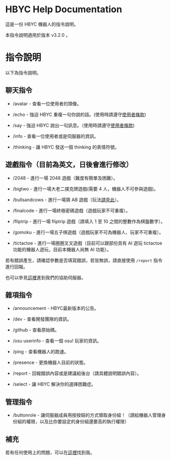 # HBYC Help Documentation
這是一份 HBYC 機器人的指令說明。

本指令說明適用於版本 v3.2.0 。

# 指令說明
以下為指令說明。

## 聊天指令
* /avatar - 查看一位使用者的頭像。

* /echo - 強迫 HBYC 重複一句你說的話。(使用時請遵守[使用者條款](./TeamOfService-Tw.md))

* /say - 強迫 HBYC 說出一句訊息。（使用時請遵守[使用者條款](./TeamOfService-Tw.md))

* /info - 查看一位使用者或是伺服器的資訊。

* /thinking - 讓 HBYC 發送一個 thinking 的表情符號。

## 遊戲指令（目前為英文，日後會進行修改）
* /2048 - 進行一場 2048 遊戲（難度有簡單及困難）。

* /bigtwo - 進行一場大老二撲克牌遊戲(需要 4 人，機器人不可參與遊戲)。

* /bullsandcows - 進行一場猜 AB 遊戲（玩法[請見此](https://zh.m.wikipedia.org/zh-tw/1A2B)）。

* /finalcode - 進行一場終極密碼遊戲（遊戲玩家不可重複）。

* /fliptrip - 進行一場 fliptrip 遊戲（請填入 1 至 10 之間的整數作為棋盤數字）。

* /gomoku - 進行一場五子棋遊戲（遊戲玩家不可為機器人、玩家不可重複）。

* /tictactoe - 進行一場圈圈叉叉遊戲（目前可以跟部份具有 AI 遊玩 tictactoe 功能的機器人遊玩，目前本機器人尚無 AI 功能）。

若有錯誤產生，請確認參數是否填寫錯誤，若皆無誤，請直接使用 `/report` 指令進行回報。

也可以參見[這裡](./help.md#補充)進到我們的協助伺服器。

## 雜項指令
* /announcement - HBYC最新版本的公告。

* /dev - 查看開發團隊的資訊。

* /github - 查看原始碼。

* /osu userinfo - 查看一個 osu! 玩家的資訊。

* /ping - 查看機器人的跑速。

* /presence - 更換機器人目前的狀態。

* /report - 回報錯誤內容或是建議給後台（請具體說明錯誤內容）。

* /select - 讓 HBYC 解決你的選擇困難症。

## 管理指令
* /buttonrole - 讓伺服器成員用按按鈕的方式領取身份組！（請給機器人管理身份組的權限，以及比你要設定的身份組還要高的執行權限）

## 補充
若有任何使用上的問題，可以在[這裡](https://discord.gg/J7X2nWXszp)找到我。